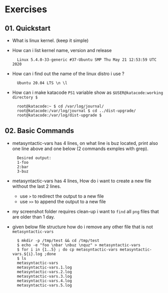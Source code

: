 # Exercises

## 01. Quickstart

- What is linux kernel. (keep it simple)

- How can i list kernel name, version and release

        Linux 5.4.0-33-generic #37-Ubuntu SMP Thu May 21 12:53:59 UTC 2020

- How can i find out the name of the linux distro i use ? 
        
        Ubuntu 20.04 LTS \n \l

- How can i make katacode `PS1` variable show as `$USER@katacode:working directory $`

        root@katacode:~ $ cd /var/log/journal/
        root@katacode:/var/log/journal $ cd ../dist-upgrade/
        root@katacode:/var/log/dist-upgrade $

## 02. Basic Commands

- metasyntactic-vars has 4 lines, on what line is buz located, print also one line above and one below 
(2 commands exmples with grep). 

        Desired output: 
        1-foo
        2:bar
        3-buz

- metasyntactic-vars has 4 lines, How do i want to create a new file without the last 2 lines.
    - use `>` to redirect the output to a new file
    - use `>>` to append the output to a new file

- my screenshot folder requires clean-up i want to `find` all `png` files that are older than 1 day.


- given below file structure how do i remove any other file that is not `metasyntactic-vars`

        $ mkdir -p /tmp/test && cd /tmp/test
        $ echo -e "foo \nbar \nbuz \nquz" > metasyntactic-vars
        $ for i in {1..5} ; do cp metasyntactic-vars metasyntactic-vars.${i}.log ;done
        $ ls 
        metasyntactic-vars  
        metasyntactic-vars.1.log  
        metasyntactic-vars.2.log  
        metasyntactic-vars.3.log  
        metasyntactic-vars.4.log  
        metasyntactic-vars.5.log
